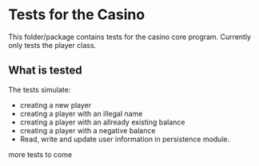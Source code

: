 # Tests for the Casino

This folder/package contains tests for the casino core program. Currently only tests the player class.

## What is tested

The tests simulate:

- creating a new player
- creating a player with an illegal name
- creating a player with an allready existing balance
- creating a player with a negative balance
- Read, write and update user information in persistence module.

more tests to come

